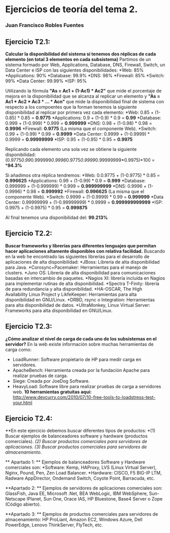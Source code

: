 ﻿# Ejercicios de teoría del tema 2.
### Juan Francisco Robles Fuentes

## Ejercicio T2.1:
**Calcular la disponibilidad del sistema si tenemos dos réplicas de cada elemento (en total 3 elementos en cada subsistema)**
Partimos de un sistema formado por Web, Applications, Database, DNS, Firewall, Switch, un Data Center e ISP con las siguientes disponibilidades: 
*Web: 85%
*Applications: 90%
*Database: 99.9%
*DNS: 98%
*Firewall: 85%
*Switch: 99%
*Data Center: 99.99%
*ISP: 95%

Utilizando la fórmula **"As = Ac1 + (1-Ac1) * Ac2"** que mide el porcentaje de mejora en la disponibilidad que se alcanza al replicar un elemento y **"As = Ac1 * Ac2 * Ac3 * ... * Acn"** que mide la disponibilidad final de sistema con respecto a los compoentes que la forman tenemos la siguiente disponibilidad al replicar por primera vez cada elemento: 
*Web: 0.85 + (1-0.85) * 0.85 = **0.9775**
*Applications: 0.9 + (1-0.9) * 0.9 = **0.99**
*Database: 0.999 + (1-0.999) * 0.999 = **0.999999**
*DNS: 0.98 + (1-0.98) * 0.98 = **0.9996**
*Firewall: **0.9775** (La misma que el componente Web).
*Switch: 0.99 + (1-0.99) * 0.99 = **0.9999**
*Data Center: 0.9999 + (1-0.9999) * 0.9999 = **0.99999999**
*ISP: 0.95 + (1-0.95) * 0.95 = **0.9975**

Replicando cada elemento una sola vez se obtiene la siguiente disponibilidad: 
(0.9775*0.99*0.999999*0.9996*0.9775*0.9999*0.99999999*0.9975)*100 = ***94.3%**

Si añadimos otra réplica tendremos: 
*Web: 0.0.9775 + (1-0.9775) * 0.85 = **0.996625**
*Applications: 0.99 + (1-0.99) * 0.9 = **0.999**
*Database: 0.999999 + (1-0.999999) * 0.999 = **0.999999999**
*DNS: 0.9996 + (1-0.9996) * 0.98 = **0.999992**
*Firewall: **0.996625** (La misma que el componente Web).
*Switch: 0.9999 + (1-0.9999) * 0.99 = **0.999999**
*Data Center: 0.99999999 + (1-0.99999999) * 0.9999 = **0.999999999999**
*ISP: 0.9975 + (1-0.9975) * 0.95 = **0.999875**

Al final tenemos una disponibilidad del: **99.213%**

## Ejercicio T2.2:
**Buscar frameworks y librerías para diferentes lenguajes que permitan hacer aplicaciones altamente disponibles con relativa facilidad.**
Buscando en la web he encontrado las siguientes librerías para el desarrollo de aplicaciones de alta disponibilidad: 
*JBoss: Librería de alta disponibilidad para Java.
*Corosync+Pacemaker: Herramientas para el manejo de clusters.
*Juno OS: Librería de alta disponibilidad para comunicaciones basadas en intercambio de paquetes.
*Nagios XI: librería incluída en Nagios para implementar rutinas de alta disponibilidad.
*Spectra T-Finity: librería de para redundancia y alta disponibilidad.
*HA-OSCAR, The High Availability Linux Project y LikfeKeeper: Herramientas para alta disponibilidad en GNU/Linux.
*DRBD, rsync o Integration: Herramientas para alta disponibilidad de datos.
*UltraMonkey, Linux Virtual Server: Frameworks para alta disponibilidad en GNU/Linux.

## Ejercicio T2.3:
**¿Cómo analizar el nivel de carga de cada uno de los subsistemas en el servidor?**
En la web existe información sobre muchas herramientas de carga como: 
* LoadRunner: Software propietario de HP para medir carga en servidores.
* ApacheBench: Herramienta creada por la fundación Apache para realizar pruebas de carga.
* Siege: Creada por JoeDog Software.
* HeavyLoad: Software libre para realizar pruebas de carga a servidores web.
**10 herramientas gratuitas aquí:** http://www.devcurry.com/2010/07/10-free-tools-to-loadstress-test-your.html

## Ejercicio T2.4:
**En este ejercicio debemos buscar diferentes tipos de productos: 
*(1) Buscar ejemplos de balanceadores software y hardware (productos comerciales).
*(2) Buscar productos comerciales para servidores de aplicaciones. 
*(3) Buscar productos comerciales para servidores de almacenamiento.**

** Apartado 1: **
Ejemplos de balanceadores Software y Hardware comerciales son: 
*Software: Kemp, HAProxy, LVS (Linux Virtual Server), Nginx, Pound, Pen, Zen Load Balancer. 
*Hardware: CISCO, F5 BIG-IP LTM, Radware AppDirector, Ondemand Switch, Coyote Point, Barracuda, etc.

**Apartado 2: **
Ejemplos de servidores de aplicaciones comerciales son: 
GlassFish, Java EE, Microsoft .Net, BEA WebLogic, IBM WebSphere, Sun-Netscape IPlanet, Sun One, Orace IAS, HP Bluestone, Base4 Server o Zope (Código abierto).

**Apartado 3: **
Ejemplos de productos comerciales para servidores de almacenamiento: 
HP ProLiant, Amazon EC2, Windows Azure, Dell PowerEdge, Lenovo ThinkServer, FlyTech, etc.